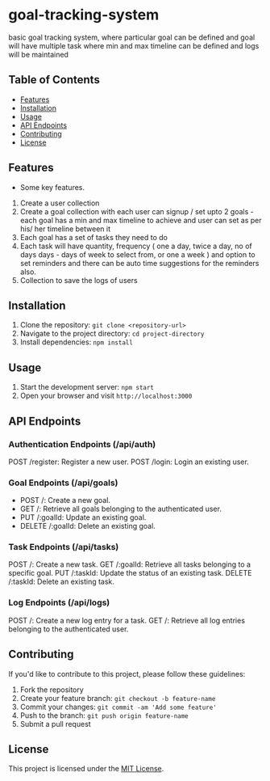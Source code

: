 # goal-tracking-system

basic goal tracking system, where particular goal can be defined and goal will have multiple task where min and max timeline can be defined and logs will be maintained

## Table of Contents

- [Features](#features)
- [Installation](#installation)
- [Usage](#usage)
- [API Endpoints](#api-endpoints)
- [Contributing](#contributing)
- [License](#license)

## Features

- Some key features.
1. Create a user collection
2. Create a goal collection with each user can signup / set upto 2 goals - each goal has a
min and max timeline to achieve and user can set as per his/ her timeline between it
3. Each goal has a set of tasks they need to do
4. Each task will have quantity, frequency ( one a day, twice a day, no of days days - days of
week to select from, or one a week ) and option to set reminders and there can be auto time
suggestions for the reminders also.
5. Collection to save the logs of users

## Installation

1. Clone the repository: `git clone <repository-url>`
2. Navigate to the project directory: `cd project-directory`
3. Install dependencies: `npm install`

## Usage

1. Start the development server: `npm start`
2. Open your browser and visit `http://localhost:3000`

## API Endpoints
### Authentication Endpoints (/api/auth)
POST /register: Register a new user.
POST /login: Login an existing user.

### Goal Endpoints (/api/goals)
- POST /: Create a new goal.
- GET /: Retrieve all goals belonging to the authenticated user.
- PUT /:goalId: Update an existing goal.
- DELETE /:goalId: Delete an existing goal.

### Task Endpoints (/api/tasks)
POST /: Create a new task.
GET /:goalId: Retrieve all tasks belonging to a specific goal.
PUT /:taskId: Update the status of an existing task.
DELETE /:taskId: Delete an existing task.

### Log Endpoints (/api/logs)
POST /: Create a new log entry for a task.
GET /: Retrieve all log entries belonging to the authenticated user.



## Contributing

If you'd like to contribute to this project, please follow these guidelines:

1. Fork the repository
2. Create your feature branch: `git checkout -b feature-name`
3. Commit your changes: `git commit -am 'Add some feature'`
4. Push to the branch: `git push origin feature-name`
5. Submit a pull request

## License

This project is licensed under the [MIT License](LICENSE).
